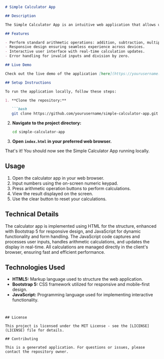 ```markdown
# Simple Calculator App

## Description

The Simple Calculator App is an intuitive web application that allows users to perform basic arithmetic operations such as addition, subtraction, multiplication, and division. Designed with a user-friendly interface, this app makes calculating on-the-go seamless and efficient.

## Features

- Perform standard arithmetic operations: addition, subtraction, multiplication, and division.
- Responsive design ensuring seamless experience across devices.
- Interactive user interface with real-time calculation updates.
- Error handling for invalid inputs and division by zero.

## Live Demo

Check out the live demo of the application [here](https://yourusername.github.io/simple-calculator-app).

## Setup Instructions

To run the application locally, follow these steps:

1. **Clone the repository:**

   ```bash
   git clone https://github.com/yourusername/simple-calculator-app.git
   ```

2. **Navigate to the project directory:**

   ```bash
   cd simple-calculator-app
   ```

3. **Open `index.html` in your preferred web browser.**

That's it! You should now see the Simple Calculator App running locally.

## Usage

1. Open the calculator app in your web browser.
2. Input numbers using the on-screen numeric keypad.
3. Press arithmetic operation buttons to perform calculations.
4. View the result displayed on the screen.
5. Use the clear button to reset your calculations.

## Technical Details

The calculator app is implemented using HTML for the structure, enhanced with Bootstrap 5 for responsive design, and JavaScript for dynamic functionality and form handling. The JavaScript code captures and processes user inputs, handles arithmetic calculations, and updates the display in real-time. All calculations are managed directly in the client's browser, ensuring fast and efficient performance.

## Technologies Used

- **HTML5:** Markup language used to structure the web application.
- **Bootstrap 5:** CSS framework utilized for responsive and mobile-first design.
- **JavaScript:** Programming language used for implementing interactive functionality.
```


## License

This project is licensed under the MIT License - see the [LICENSE](LICENSE) file for details.

## Contributing

This is a generated application. For questions or issues, please contact the repository owner.

